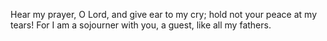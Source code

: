 Hear my prayer, O Lord, and give ear to my cry; hold not your peace at my tears! For I am a sojourner with you, a guest, like all my fathers.
